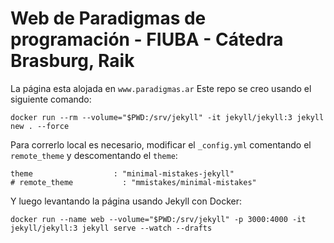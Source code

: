 # Web de Paradigmas de programación - FIUBA - Cátedra Brasburg, Raik

La página esta alojada en `www.paradigmas.ar`
Este repo se creo usando el siguiente comando:

```
docker run --rm --volume="$PWD:/srv/jekyll" -it jekyll/jekyll:3 jekyll new . --force
```

Para correrlo local es necesario, modificar el `_config.yml` comentando el `remote_theme`  y descomentando el `theme`:

```
theme                  : "minimal-mistakes-jekyll"
# remote_theme           : "mmistakes/minimal-mistakes"
```

Y luego levantando la página usando Jekyll con Docker:

```
docker run --name web --volume="$PWD:/srv/jekyll" -p 3000:4000 -it jekyll/jekyll:3 jekyll serve --watch --drafts
```
